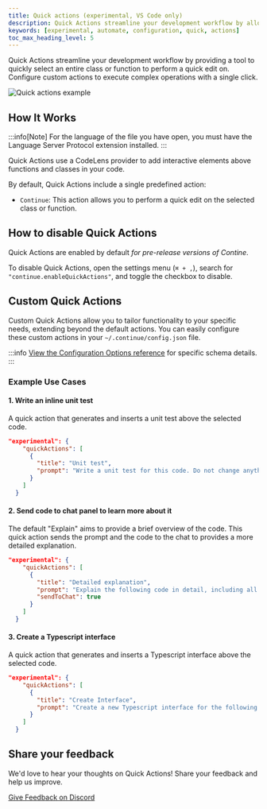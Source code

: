 ```yaml
---
title: Quick actions (experimental, VS Code only)
description: Quick Actions streamline your development workflow by allowing quick edits on selected classes or functions
keywords: [experimental, automate, configuration, quick, actions]
toc_max_heading_level: 5
---
```


Quick Actions streamline your development workflow by providing a tool to quickly select an entire class or function to perform a quick edit on. Configure custom actions to execute complex operations with a single click.

![Quick actions example](/img/quick-actions-demo.gif)

## How It Works

:::info[Note]
For the language of the file you have open, you must have the Language Server Protocol extension installed.
:::

Quick Actions use a CodeLens provider to add interactive elements above functions and classes in your code.

By default, Quick Actions include a single predefined action:

- `Continue`: This action allows you to perform a quick edit on the selected class or function.

## How to disable Quick Actions

Quick Actions are enabled by default _for pre-release versions of Contine_.

To disable Quick Actions, open the settings menu (`⌘ + ,`), search for `"continue.enableQuickActions"`, and toggle the checkbox to disable.

## Custom Quick Actions

Custom Quick Actions allow you to tailor functionality to your specific needs, extending beyond the default actions. You can easily configure these custom actions in your `~/.continue/config.json` file.

:::info
[View the Configuration Options reference](../reference/config) for specific schema details.
:::

### Example Use Cases

#### 1. Write an inline unit test

A quick action that generates and inserts a unit test above the selected code.

```json title=~/.continue/config.json
"experimental": {
    "quickActions": [
      {
        "title": "Unit test",
        "prompt": "Write a unit test for this code. Do not change anything about the code itself.",
      }
    ]
  }
```

#### 2. Send code to chat panel to learn more about it

The default "Explain" aims to provide a brief overview of the code. This quick action sends the prompt and the code to the chat to provides a more detailed explanation.

```json title=~/.continue/config.json
"experimental": {
    "quickActions": [
      {
        "title": "Detailed explanation",
        "prompt": "Explain the following code in detail, including all methods and properties.",
        "sendToChat": true
      }
    ]
  }
```

#### 3. Create a Typescript interface

A quick action that generates and inserts a Typescript interface above the selected code.

```json title=~/.continue/config.json
"experimental": {
    "quickActions": [
      {
        "title": "Create Interface",
        "prompt": "Create a new Typescript interface for the following code.",
      }
    ]
  }
```

## Share your feedback

We'd love to hear your thoughts on Quick Actions! Share your feedback and help us improve.

<!-- Discord Feedback channel -->

<a href="https://discord.com/channels/1108621136150929458/1156679146932535376" className="button button--primary">Give Feedback on Discord</a>
